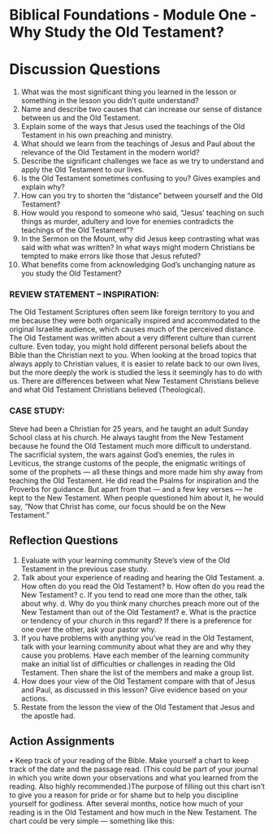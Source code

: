 # Biblical Foundations - Module One - Why Study the Old Testament?

# Discussion Questions 

1. What was the most significant thing you learned in the lesson or something in the lesson you didn’t quite understand?
2. Name and describe two causes that can increase our sense of distance between us and the Old Testament.  
3. Explain some of the ways that Jesus used the teachings of the Old Testament in his own preaching and ministry. 
4. What should we learn from the teachings of Jesus and Paul about the relevance of the Old Testament in the modern world? 
5. Describe the significant challenges we face as we try to understand and apply the Old Testament to our lives. 
6. Is the Old Testament sometimes confusing to you? Gives examples and explain why?
7. How can you try to shorten the “distance” between yourself and the Old Testament?
8. How would you respond to someone who said, “Jesus’ teaching on such things as murder, adultery and love for enemies contradicts the teachings of the Old Testament”? 
9. In the Sermon on the Mount, why did Jesus keep contrasting what was said with what was written? In what ways might modern Christians be tempted to make errors like those that Jesus refuted?
10. What benefits come from acknowledging God’s unchanging nature as you study the Old Testament?

### REVIEW STATEMENT – INSPIRATION:

The Old Testament Scriptures often seem like foreign territory to you and me because they were both organically inspired and accommodated to the original Israelite audience, which causes much of the perceived distance. The Old Testament was written about a very different culture than current culture. Even today, you might hold different personal beliefs about the Bible than the Christian next to you. When looking at the broad topics that always apply to Christian values, it is easier to relate back to our own lives, but the more deeply the work is studied the less it seemingly has to do with us. There are differences between what New Testament Christians believe and what Old Testament Christians believed (Theological).

### CASE STUDY:

Steve had been a Christian for 25 years, and he taught an adult Sunday School class at his church. He always taught from the New Testament because he found the Old Testament much more difficult to understand. The sacrificial system, the wars against God’s enemies, the rules in Leviticus, the strange customs of the people, the enigmatic writings of some of the prophets — all these things and more made him shy away from teaching the Old Testament. He did read the Psalms for inspiration and the Proverbs for guidance. But apart from that — and a few key verses — he kept to the New Testament. When people questioned him about it, he would say, “Now that Christ has come, our focus should be on the New Testament.”

## Reflection Questions

1.	Evaluate with your learning community Steve’s view of the Old Testament in the previous case study. 
2.	Talk about your experience of reading and hearing the Old Testament.
a.	How often do you read the Old Testament?
b.	How often do you read the New Testament?
c.	If you tend to read one more than the other, talk about why. 
d.	Why do you think many churches preach more out of the New Testament than out of the Old Testament?
e.	What is the practice or tendency of your church in this regard? If there is a preference for one over the other, ask your pastor why.
3.	If you have problems with anything you’ve read in the Old Testament, talk with your learning community about what they are and why they cause you problems. Have each member of the learning community make an initial list of difficulties or challenges in reading the Old Testament. Then share the list of the members and make a group list.
4.	How does your view of the Old Testament compare with that of Jesus and Paul, as discussed in this lesson? Give evidence based on your actions.
5.	Restate from the lesson the view of the Old Testament that Jesus and the apostle had.


## Action Assignments

•	Keep track of your reading of the Bible. Make yourself a chart to keep track of the date and the passage read. (This could be part of your journal in which you write down your observations and what you learned from the reading. Also highly recommended.)The purpose of filling out this chart isn’t to give you a reason for pride or for shame but to help you discipline yourself for godliness. After several months, notice how much of your reading is in the Old Testament and how much in the New Testament. The chart could be very simple — something like this:
